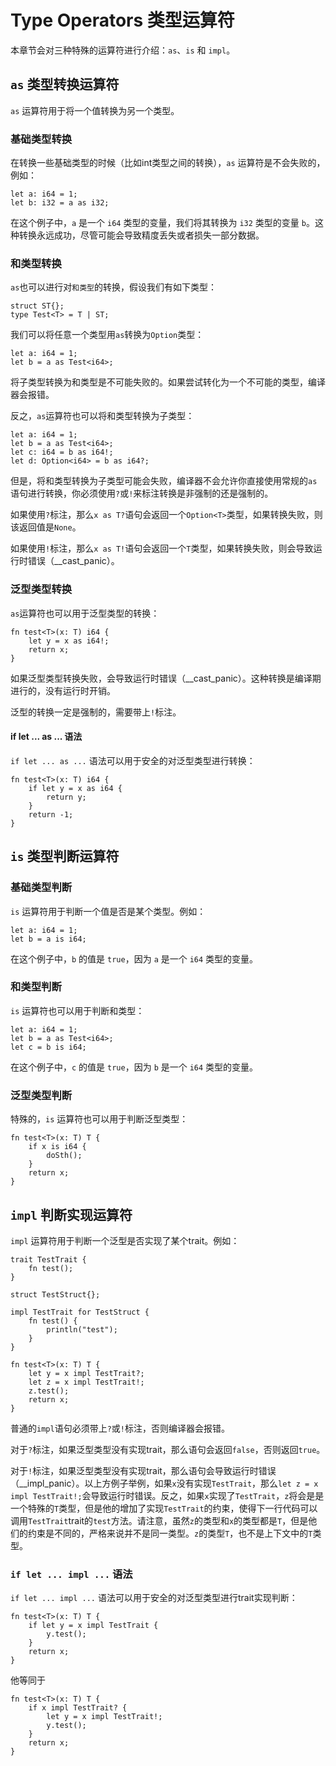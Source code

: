 # Type Operators 类型运算符

本章节会对三种特殊的运算符进行介绍：`as`、`is` 和 `impl`。

## `as` 类型转换运算符

`as` 运算符用于将一个值转换为另一个类型。

### 基础类型转换

在转换一些基础类型的时候（比如int类型之间的转换），`as` 运算符是不会失败的，例如：

```plang
let a: i64 = 1;
let b: i32 = a as i32;
```

在这个例子中，`a` 是一个 `i64` 类型的变量，我们将其转换为 `i32` 类型的变量 `b`。这种转换永远成功，尽管可能会导致精度丢失或者损失一部分数据。

### 和类型转换

`as`也可以进行对`和类型`的转换，假设我们有如下类型：

```plang
struct ST{};
type Test<T> = T | ST;
```

我们可以将任意一个类型用`as`转换为`Option`类型：

```plang
let a: i64 = 1;
let b = a as Test<i64>;
```

将子类型转换为和类型是不可能失败的。如果尝试转化为一个不可能的类型，编译器会报错。

反之，`as`运算符也可以将和类型转换为子类型：

```plang
let a: i64 = 1;
let b = a as Test<i64>;
let c: i64 = b as i64!;
let d: Option<i64> = b as i64?;
```

但是，将和类型转换为子类型可能会失败，编译器不会允许你直接使用常规的`as`语句进行转换，你必须使用`?`或`!`来标注转换是非强制的还是强制的。

如果使用`?`标注，那么`x as T?`语句会返回一个`Option<T>`类型，如果转换失败，则该返回值是`None`。

如果使用`!`标注，那么`x as T!`语句会返回一个`T`类型，如果转换失败，则会导致运行时错误（__cast_panic）。

### 泛型类型转换

`as`运算符也可以用于泛型类型的转换：

```plang
fn test<T>(x: T) i64 {
    let y = x as i64!;
    return x;
}
```

如果泛型类型转换失败，会导致运行时错误（__cast_panic）。这种转换是编译期进行的，没有运行时开销。

泛型的转换一定是强制的，需要带上`!`标注。

#### if let ... as ... 语法

`if let ... as ...` 语法可以用于安全的对泛型类型进行转换：

```plang
fn test<T>(x: T) i64 {
    if let y = x as i64 {
        return y;
    }
    return -1;
}
```

## `is` 类型判断运算符

### 基础类型判断

`is` 运算符用于判断一个值是否是某个类型。例如：

```plang
let a: i64 = 1;
let b = a is i64;
```

在这个例子中，`b` 的值是 `true`，因为 `a` 是一个 `i64` 类型的变量。

### 和类型判断

`is` 运算符也可以用于判断和类型：

```plang
let a: i64 = 1;
let b = a as Test<i64>;
let c = b is i64;
```

在这个例子中，`c` 的值是 `true`，因为 `b` 是一个 `i64` 类型的变量。

### 泛型类型判断

特殊的，`is` 运算符也可以用于判断泛型类型：

```plang
fn test<T>(x: T) T {
    if x is i64 {
        doSth();
    }
    return x;
}
```

## `impl` 判断实现运算符

`impl` 运算符用于判断一个泛型是否实现了某个trait。例如：

```plang
trait TestTrait {
    fn test();
}

struct TestStruct{};

impl TestTrait for TestStruct {
    fn test() {
        println("test");
    }
}

fn test<T>(x: T) T {
    let y = x impl TestTrait?;
    let z = x impl TestTrait!;
    z.test();
    return x;
}

```

普通的`impl`语句必须带上`?`或`!`标注，否则编译器会报错。

对于`?`标注，如果泛型类型没有实现trait，那么语句会返回`false`，否则返回`true`。

对于`!`标注，如果泛型类型没有实现trait，那么语句会导致运行时错误（__impl_panic）。以上方例子举例，如果`x`没有实现`TestTrait`，那么`let z = x impl TestTrait!;`会导致运行时错误。反之，如果`x`实现了`TestTrait`，`z`将会是是一个特殊的`T`类型，但是他的增加了实现`TestTrait`的约束，使得下一行代码可以调用`TestTrait`trait的`test`方法。请注意，虽然`z`的类型和`x`的类型都是`T`，但是他们的约束是不同的，严格来说并不是同一类型。`z`的类型`T`，也不是上下文中的`T`类型。

### `if let ... impl ...` 语法

`if let ... impl ...` 语法可以用于安全的对泛型类型进行trait实现判断：

```plang
fn test<T>(x: T) T {
    if let y = x impl TestTrait {
        y.test();
    }
    return x;
}
```

他等同于

```plang
fn test<T>(x: T) T {
    if x impl TestTrait? {
        let y = x impl TestTrait!;
        y.test();
    }
    return x;
}

```











